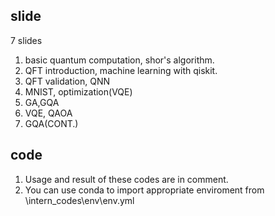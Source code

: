 ## slide
7 slides
1. basic quantum computation, shor's algorithm.
2. QFT introduction, machine learning with qiskit.
3. QFT validation, QNN
4. MNIST, optimization(VQE)
5. GA,GQA
6. VQE, QAOA
7. GQA(CONT.)

## code
1. Usage and result of these codes are in comment.
2. You can use conda to import appropriate enviroment from \intern_codes\env\env.yml
